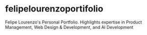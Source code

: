 # felipelourenzoportifolio
Felipe Lourenzo's Personal Portfolio. Highlights expertise in Product Management, Web Design &amp; Development, and AI Development
